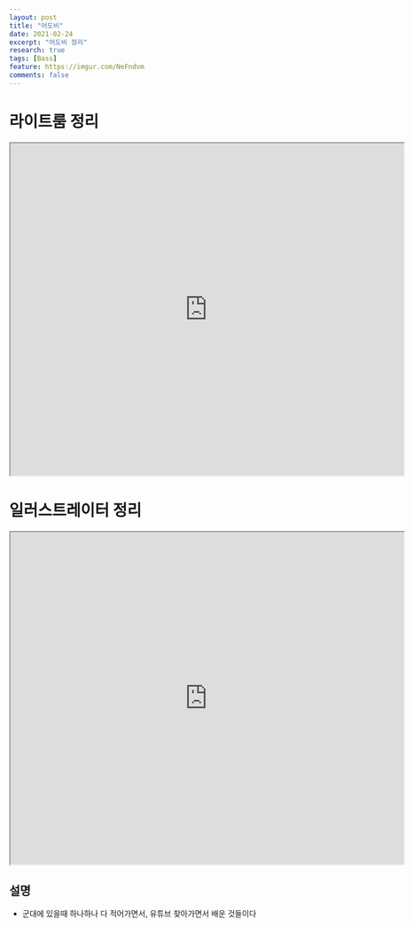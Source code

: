 ```yaml
---
layout: post
title: "어도비"
date: 2021-02-24
excerpt: "어도비 정리"
research: true
tags: [Bass]
feature: https://imgur.com/NeFndvm
comments: false
---
```


# 라이트룸 정리
<iframe src="https://drive.google.com/file/d/14mtn4NHEljTEj3nVJIkuWQ9HkkbmMtMz/preview" width="710" height="600"></iframe>

# 일러스트레이터 정리
<iframe src="https://drive.google.com/file/d/10pNUKKcWKHa_uSz19z8KKlDYeygHHtZP/preview" width="710" height="600"></iframe>



## 설명
* 군대에 있을때 하나하나 다 적어가면서, 유튜브 찾아가면서 배운 것들이다
